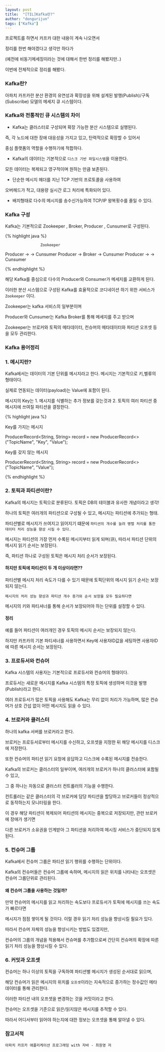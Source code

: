 ```yaml
---
layout: post
title:  "[TIL]Kafka란?"
author: "dongurijun"
tags: ["Kafka"]
---
```


프로젝트를 하면서 카프카 대한 내용이 계속 나오면서 

정리를 한번 해야겠다고 생각만 하다가

(예전에 비동기메세징이라는 것에 대해서 한번 정리를 해봤지만..)

이번에 전체적으로 정리를 해봤다.




### Kafka란?
아파치 카프카란 분산 환경의 유연성과 확장성을 위해 설계된 발행(Publish)/구독(Subscribe) 모델의 메세지 큐 시스템이다.


### Kafka와 전통적인 큐 시스템의 차이

- Kafka는 클러스터로 구성되며 확장 가능한 분산 시스템으로 실행된다.

즉, 각 노드에 대한 장애 대응성을 가지고 있고, 탄력적으로 확장할 수 있어서

중심 플랫폼의 역할을 수행하기에 적합하다.

- Kafka의 데이터는 기본적으로 `디스크 기반 파일시스템`을 이용한다.

모든 데이터는 복제되고 영구적이며 원하는 만큼 보존된다.

- 단순한 메시지 헤더를 지닌 TCP 기반의 프로토콜을 사용하여

오버헤드가 적고, 대용량 실시간 로그 처리에 특화되어 있다.

- 배치형태로 다수의 메시지를 송수신가능하여 TCP/IP 왕복횟수를 줄일 수 있다.


### Kafka 구성
Kafka는 기본적으로 Zookeeper , Broker, Producer , Cunsumer로 구성된다.

{% highlight java %}

					Zookeeper

Producer	->	     			                ->	 Cunsumer
Producer	->	            Broker		        ->	 Cunsumer
Producer	->	     			                ->	 Cunsumer


{% endhighlight %}

해당 Kafka를 중심으로 다수의 Producer와 Consumer가 메세지를 교환하게 된다.

이러한 분산 시스템으로 구성된 Kafka를 효율적으로 코디네이션 하기 위한 서비스가 `Zookeeper` 이다.

Zookeeper는 kafka 서비스의 일부분이며

Producer와 Cunsumer는 Kafka Broker를 통해 메세지를 주고 받으며

Zookeeper는 브로커와 토픽의 메타데이터, 컨슈머의 메타데이터와 파티션 오프셋 등을 모두 관리한다.



### Kafka 용어정리

### 1. 메시지란?

Kafka에서는 데이터의 기본 단위를 메시지라고 한다. 메시지는 기본적으로 키,벨류의 형태이다.

실제로 연동되는 데이터(payload)는 Value에 포함이 된다.

메시지의 Key는 1. 메시지를 식별하는 추가 정보를 갖는것과  2. 토픽의 여러 파티션 중 메시지에 쓰여질 파티션을 결정한다.

{% highlight java %}

Key를 가지는 메시지

ProducerRecord<String, String> record = new ProducerRecord<>("TopicName", "Key", "Value");

Key를 갖지 않는 메시지

ProducerRecord<String, String> record = new ProducerRecord<>("TopicName", "Value");

{% endhighlight %}

### 2. 토픽과 파티션이란?

Kafka의 메시지는 토픽으로 분류된다. 토픽은 DB의 테이블과 유사한 개념이라고 생각!

하나의 토픽은 여러개의 파티션으로 구성될 수 있고, 메시지는 파티션에 추가되는 형태.

파티션별로 메시지가 쓰여지고 읽어지기 떄문에 `파티션의 개수를 늘려 병렬 처리를 통한 데이터 처리 성능을 향상 시킬 수 있다.`

메시지는 파티션의 가장 먼저 수록된 메시지부터 읽게 되며(큐), 따라서 파티션 단위의 메시지 읽기 순서는 보장된다.

즉, 파티션 하나로 구성된 토픽은 메시지 처리 순서가 보장된다.

#### 하지만 토픽에 파티션이 두 개 이상이라면??

파티션별 메시지 처리 속도가 다를 수 있기 때문에 토픽단위의 메시지 읽기 순서는 보장되지 않는다.

`메시지의 처리 성능 향상과 파티션 개수 증가와 순서 보장을 모두 필요하다면`

메시지의 키와 파티셔너를 통해 순서가 보장되어야 하는 단위를 설정할 수 있다.

#### 정리

예를 들어 파티션이 여러개인 경우 토픽의 메시지 순서는 보장되지 않는다.

하지만 카프카의 기본 파티셔너를 사용하면서 Key에 사용자ID값을 세팅하면 사용자ID에 따른 메시지 순서는 보장된다.

### 3. 프로듀서와 컨슈머

Kafka 시스템의 사용자는 기본적으로 프로듀서와 컨슈머의 형태이다.

프로듀서는 새로운 메시지를 Kafka 시스템의 특정 토픽에 생성하며 이것을 발행(Publish)라고 한다.

여러 프로듀서가 많은 토픽을 사용해도 Kafka는 무리 없이 처리가 가능하며, 많은 컨슈머가 상호 간섭 없이 어떤 메시지도 읽을 수 있다.

### 4. 브로커와 클러스터

하나의 kafka 서버를 브로커라고 한다.

브로커는 프로듀서로부터 메시지를 수신하고, 오프셋을 지정한 뒤 해당 메시지를 디스크에 저장한다.

또한 컨슈머의 파티션 읽기 요청에 응답하고 디스크에 수록된 메시지를 전송한다.

Kafka의 브로커는 클러스터의 일부이며, 여러개의 브로커가 하나의 클러스터에 포함될 수 있고,

그 중 하나는 자동으로 클러스터 컨트롤러의 기능을 수행한다.

컨트롤러는 같은 클러스터의 각 브로커에 담당 파티션을 할당하고 브로커들이 정상적으로 동작하는지 모니터링을 한다.

이 경우 해당 파티션이 복제되어 파티션의 메시지는 중복으로 저장되지만, 관런 브로커에 장애가 생기면

다른 브로커가 소유권을 인계받아 그 파티션을 처리하여 메시징 서비스가 중단되지 않게 된다.

### 5. 컨슈머 그룹

Kafka에서 컨슈머 그룹은 파티션 읽기 행위를 수행하는 단위이다.

Kafka의 컨슈머들은 컨슈머 그룹에 속하며, 메시지의 읽은 위치를 나타내는 오프셋은 컨슈머 그룹단위로 관리된다.

#### 왜 컨슈머 그룹을 사용하는 것일까?

만약 컨슈머의 메시지를 읽고 처리하는 속도보다 프로듀서가 토픽에 메시지를 쓰는 속도가 빠르다면

메시지가 점점 쌓이게 될 것이다. 이럴 경우 읽기 처리 성능을 향상시킬 필요가 있다.

따라서 컨슈머 자체의 성능을 향샹시키는 방법도 있겠지만,

컨슈머의 그룹의 개념을 적용해서 컨슈머를 추가함으로써 간단히 컨슈머의 확장에 따른 읽기 처리 성능을 향상시킬 수 있다.

### 6. 커밋과 오프셋

컨슈머는 하나 이상의 토픽을 구독하여 파티션별 메시지가 생성된 순서대로 읽으며,

해당 컨슈머가 읽은 메시지의 위치를 `오프셋`이라는 지속적으로 증가하는 정수값인 메타데이터를 통해 관리한다.

이러한 파티션 내의 오프셋을 변경하는 것을 커밋이라고 한다.

컨슈머는 오프셋을 기준으로 읽은/읽지않은 메시지를 추적할 수 있다.

따라서 어디서부터 읽어야 하는지에 대한 정보는 오프셋을 통해 알아낼 수 있다.


### 참고서적
    
    아파치 카프카 애플리케이션 프로그래밍 with 자바 - 최원영 저



